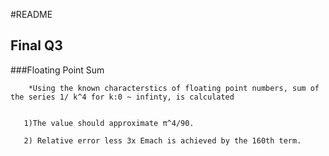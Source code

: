 #README
## Final Q3

###Floating Point Sum

        *Using the known characterstics of floating point numbers, sum of the series 1/ k^4 for k:0 ~ infinty, is calculated
        
        
       1)The value should approximate π^4/90.
      
       2) Relative error less 3x Emach is achieved by the 160th term.


